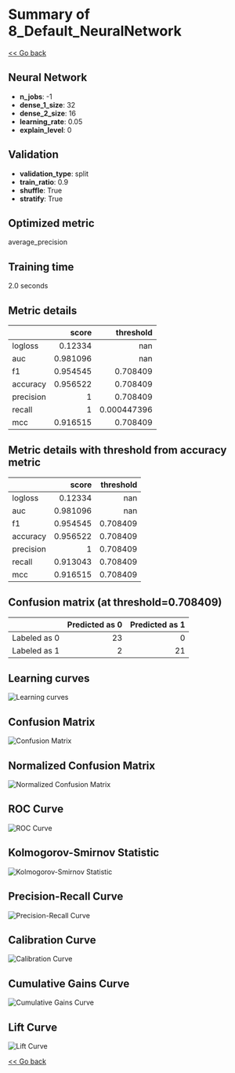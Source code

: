 # Summary of 8_Default_NeuralNetwork

[<< Go back](../README.md)


## Neural Network
- **n_jobs**: -1
- **dense_1_size**: 32
- **dense_2_size**: 16
- **learning_rate**: 0.05
- **explain_level**: 0

## Validation
 - **validation_type**: split
 - **train_ratio**: 0.9
 - **shuffle**: True
 - **stratify**: True

## Optimized metric
average_precision

## Training time

2.0 seconds

## Metric details
|           |    score |     threshold |
|:----------|---------:|--------------:|
| logloss   | 0.12334  | nan           |
| auc       | 0.981096 | nan           |
| f1        | 0.954545 |   0.708409    |
| accuracy  | 0.956522 |   0.708409    |
| precision | 1        |   0.708409    |
| recall    | 1        |   0.000447396 |
| mcc       | 0.916515 |   0.708409    |


## Metric details with threshold from accuracy metric
|           |    score |   threshold |
|:----------|---------:|------------:|
| logloss   | 0.12334  |  nan        |
| auc       | 0.981096 |  nan        |
| f1        | 0.954545 |    0.708409 |
| accuracy  | 0.956522 |    0.708409 |
| precision | 1        |    0.708409 |
| recall    | 0.913043 |    0.708409 |
| mcc       | 0.916515 |    0.708409 |


## Confusion matrix (at threshold=0.708409)
|              |   Predicted as 0 |   Predicted as 1 |
|:-------------|-----------------:|-----------------:|
| Labeled as 0 |               23 |                0 |
| Labeled as 1 |                2 |               21 |

## Learning curves
![Learning curves](learning_curves.png)
## Confusion Matrix

![Confusion Matrix](confusion_matrix.png)


## Normalized Confusion Matrix

![Normalized Confusion Matrix](confusion_matrix_normalized.png)


## ROC Curve

![ROC Curve](roc_curve.png)


## Kolmogorov-Smirnov Statistic

![Kolmogorov-Smirnov Statistic](ks_statistic.png)


## Precision-Recall Curve

![Precision-Recall Curve](precision_recall_curve.png)


## Calibration Curve

![Calibration Curve](calibration_curve_curve.png)


## Cumulative Gains Curve

![Cumulative Gains Curve](cumulative_gains_curve.png)


## Lift Curve

![Lift Curve](lift_curve.png)



[<< Go back](../README.md)
